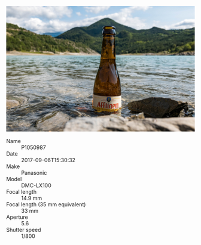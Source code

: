 [![P1050987](/photos/hd/P1050987.jpg)](/photos/full/P1050987.jpg?raw=true)

<dl>
  <dt>Name</dt>
  <dd>P1050987</dd>
  <dt>Date</dt>
  <dd>2017-09-06T15:30:32</dd>
  <dt>Make</dt>
  <dd>Panasonic</dd>
  <dt>Model</dt>
  <dd>DMC-LX100</dd>
  <dt>Focal length</dt>
  <dd>14.9 mm</dd>
  <dt>Focal length (35 mm equivalent)</dt>
  <dd>33 mm</dd>
  <dt>Aperture</dt>
  <dd>5.6</dd>
  <dt>Shutter speed</dt>
  <dd>1/800</dd>
</dl>
